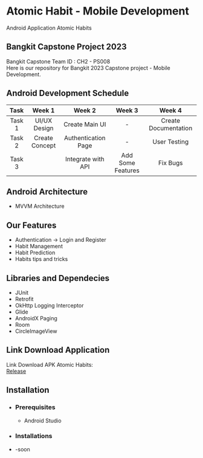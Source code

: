 # Atomic Habit - Mobile Development
Android Application Atomic Habits

## Bangkit Capstone Project 2023

Bangkit Capstone Team ID : CH2 - PS008 <br>
Here is our repository for Bangkit 2023 Capstone project - Mobile Development.

## Android Development Schedule
|  Task  |     Week 1     |       Week 2        |            Week 3          |            Week 4          |
| :----: | :------------: | :-----------------: | :------------------------: | :------------------------: |
| Task 1 | UI/UX Design   | Create Main UI      | -                          | Create Documentation       |  
| Task 2 | Create Concept | Authentication Page | -                          | User Testing               | 
| Task 3 |                | Integrate with API  | Add Some Features          | Fix Bugs                   |

## Android Architecture
- MVVM Architecture

## Our Features 
- Authentication -> Login and Register
- Habit Management
- Habit Prediction
- Habits tips and tricks

## Libraries and Dependecies 
- JUnit  
- Retrofit
- OkHttp Logging Interceptor
- Glide
- AndroidX Paging
- Room
- CircleImageView

## Link Download Application
Link Download APK Atomic Habits:<br>
[Release](https://github.com/CAPSTONE-CH2-PS008/Android-main/releases/)

## Installation
 * ### Prerequisites
    - Android Studio
 * ### Installations
 * -soon
